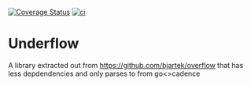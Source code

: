 [![Coverage Status](https://coveralls.io/repos/github/bjartek/underflow/badge.svg?branch=main)](https://coveralls.io/github/bjartek/underflow?branch=main) [![ci](https://github.com/bjartek/underflow/actions/workflows/ci.yaml/badge.svg)](https://github.com/bjartek/underflow/actions/workflows/ci.yaml)
# Underflow

A library extracted out from https://github.com/bjartek/overflow that has less depdendencies and only parses to from go<>cadence
